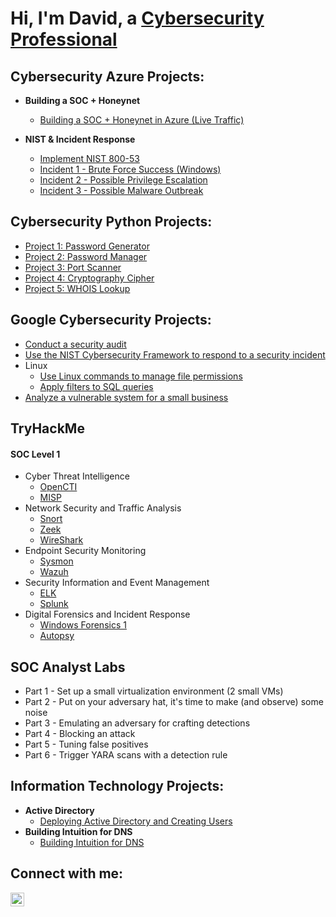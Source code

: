 <h1>Hi, I'm David, a <a href="https://www.linkedin.com/in/david-j-030135280?original_referer=
">Cybersecurity Professional</a></h1>

<h2> Cybersecurity Azure Projects:</h2>

- <b>Building a SOC + Honeynet</b>
  - [Building a SOC + Honeynet in Azure (Live Traffic)](https://github.com/davidj778/building-a-soc-and-honeynet)

- <b>NIST & Incident Response</b>
  - [Implement NIST 800-53](https://github.com/davidj778/Implement-NIST-800-53)
  - [Incident 1 - Brute Force Success (Windows)](https://github.com/davidj778/Incident-1-Brute-Force-Success-)
  - [Incident 2 - Possible Privilege Escalation](https://github.com/davidj778/Incident-2-Possible-Privilege-Escalation)
  - [Incident 3 - Possible Malware Outbreak](https://github.com/davidj778/Incident-3-Possible-Malware-Outbreak)

<h2> Cybersecurity Python Projects:</h2>

  - [Project 1: Password Generator](https://github.com/davidj778/password-generator)
  - [Project 2: Password Manager](https://github.com/davidj778/Password-Manager)
  - [Project 3: Port Scanner](https://github.com/davidj778/Port-Scanner)
  - [Project 4: Cryptography Cipher](https://github.com/davidj778/Cryptography-Cipher)
  - [Project 5: WHOIS Lookup](https://github.com/davidj778/WHOIS-Lookup)

<h2> Google Cybersecurity Projects:</h2>


- [Conduct a security audit](https://github.com/davidj778/Conduct-a-security-audit)
- [Use the NIST Cybersecurity Framework to respond to a security incident](https://github.com/davidj778/Use-the-NIST-Cybersecurity-Framework-)
- Linux
  - [Use Linux commands to manage file permissions](https://github.com/davidj778/Use-Linux-commands-to-manage-file-permissions)
  - [Apply filters to SQL queries](https://github.com/davidj778/Apply-filters-to-SQL-queries)
- [Analyze a vulnerable system for a small business](https://github.com/davidj778/Analyze-a-vulnerable-system-for-a-small-business)


<h2> TryHackMe </h2>

#### SOC Level 1

- Cyber Threat Intelligence
  - [OpenCTI](https://github.com/davidj778/OpenCTI)
  - [MISP](https://github.com/davidj778/MISP)
- Network Security and Traffic Analysis
  - [Snort](https://github.com/davidj778/snort)
  - [Zeek](https://github.com/davidj778/zeek)
  - [WireShark](https://github.com/davidj778/wireshark)
- Endpoint Security Monitoring
  - [Sysmon](https://github.com/davidj778/Sysmon)
  - [Wazuh](https://github.com/davidj778/Wazuh)
- Security Information and Event Management
  - [ELK](https://github.com/davidj778/ELK)
  - [Splunk](https://github.com/davidj778/Splunk)
- Digital Forensics and Incident Response
  - [Windows Forensics 1](https://github.com/davidj778/Windows-Forensics-1)
  - [Autopsy](https://github.com/davidj778/Autopsy)


<h2> SOC Analyst Labs </h2>

- Part 1 - Set up a small virtualization environment (2 small VMs)
- Part 2 - Put on your adversary hat, it's time to make (and observe) some noise
- Part 3 - Emulating an adversary for crafting detections
- Part 4 - Blocking an attack
- Part 5 - Tuning false positives
- Part 6 - Trigger YARA scans with a detection rule

<h2> Information Technology Projects:
</h2>

- <b>Active Directory</b>
  - [Deploying Active Directory and Creating Users](https://github.com/davidj778/Active-Directory)
- <b>Building Intuition for DNS</b>
  - [Building Intuition for DNS](https://github.com/davidj778/Building-Intuition-for-DNS)

<h2>Connect with me:</h2>


[<img align="left" alt="Josh | LinkedIn" width="22px" src="https://cdn.jsdelivr.net/npm/simple-icons@v3/icons/linkedin.svg" />][linkedin]


[twitter]: https://twitter.com/Josh
[instagram]: https://www.instagram.com/Josh
[linkedin]: https://www.linkedin.com/in/david-j-030135280?original_referer=


